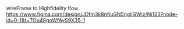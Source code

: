 wireFrame to Highfidelity flow.
https://www.figma.com/design/JDfm3k8nfiuGN5ngliGWiz/Ni123?node-id=0-1&t=TOu48goWfAyS9X35-1

